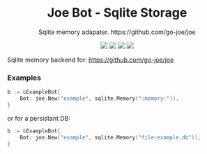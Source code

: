 <h1 align="center">Joe Bot - Sqlite Storage</h1>
<p align="center">Sqlite memory adapater. https://github.com/go-joe/joe</p>
<p align="center">
	<a href="https://circleci.com/gh/warmans/sqlite-memory/tree/master"><img src="https://circleci.com/gh/warmans/sqlite/tree/master.svg?style=shield"></a>
	<a href="https://goreportcard.com/report/github.com/warmans/sqlite"><img src="https://goreportcard.com/badge/github.com/warmans/sqlite"></a>
	<a href="https://godoc.org/github.com/warmans/sqlite"><img src="https://img.shields.io/badge/godoc-reference-blue.svg?color=blue"></a>
	<a href="https://github.com/warmans/sqlite/blob/master/LICENSE"><img src="https://img.shields.io/badge/license-BSD--3--Clause-blue.svg"></a>
</p>

Sqlite memory backend for: https://github.com/go-joe/joe


### Examples 

```go
b := &ExampleBot{
	Bot: joe.New("example", sqlite.Memory(":memory:")),
}
```

or for a persistant DB:

```go
b := &ExampleBot{
	Bot: joe.New("example", sqlite.Memory("file:example.db")),
}
```
